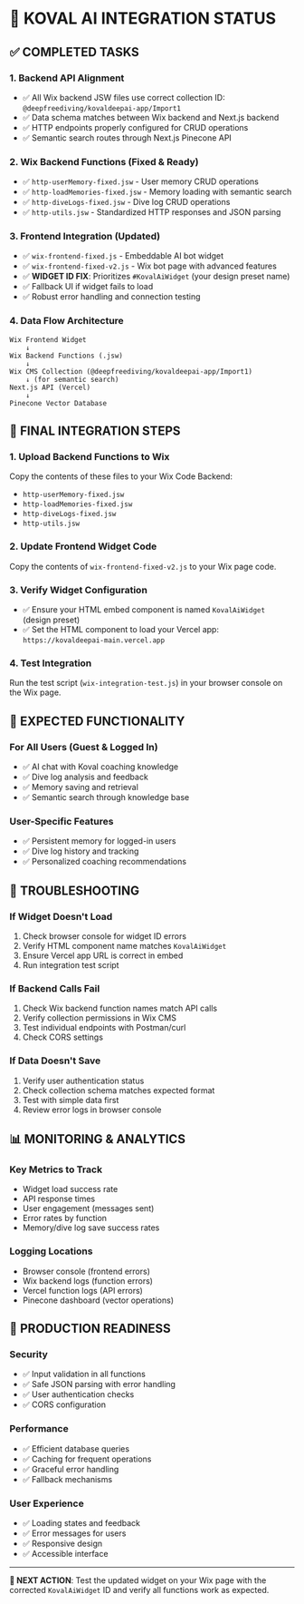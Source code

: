 # 🎯 KOVAL AI INTEGRATION STATUS

## ✅ COMPLETED TASKS

### 1. Backend API Alignment

- ✅ All Wix backend JSW files use correct collection ID: `@deepfreediving/kovaldeepai-app/Import1`
- ✅ Data schema matches between Wix backend and Next.js backend
- ✅ HTTP endpoints properly configured for CRUD operations
- ✅ Semantic search routes through Next.js Pinecone API

### 2. Wix Backend Functions (Fixed & Ready)

- ✅ `http-userMemory-fixed.jsw` - User memory CRUD operations
- ✅ `http-loadMemories-fixed.jsw` - Memory loading with semantic search
- ✅ `http-diveLogs-fixed.jsw` - Dive log CRUD operations
- ✅ `http-utils.jsw` - Standardized HTTP responses and JSON parsing

### 3. Frontend Integration (Updated)

- ✅ `wix-frontend-fixed.js` - Embeddable AI bot widget
- ✅ `wix-frontend-fixed-v2.js` - Wix bot page with advanced features
- ✅ **WIDGET ID FIX**: Prioritizes `#KovalAiWidget` (your design preset name)
- ✅ Fallback UI if widget fails to load
- ✅ Robust error handling and connection testing

### 4. Data Flow Architecture

```
Wix Frontend Widget
    ↓
Wix Backend Functions (.jsw)
    ↓
Wix CMS Collection (@deepfreediving/kovaldeepai-app/Import1)
    ↓ (for semantic search)
Next.js API (Vercel)
    ↓
Pinecone Vector Database
```

## 🔧 FINAL INTEGRATION STEPS

### 1. Upload Backend Functions to Wix

Copy the contents of these files to your Wix Code Backend:

- `http-userMemory-fixed.jsw`
- `http-loadMemories-fixed.jsw`
- `http-diveLogs-fixed.jsw`
- `http-utils.jsw`

### 2. Update Frontend Widget Code

Copy the contents of `wix-frontend-fixed-v2.js` to your Wix page code.

### 3. Verify Widget Configuration

- ✅ Ensure your HTML embed component is named `KovalAiWidget` (design preset)
- ✅ Set the HTML component to load your Vercel app: `https://kovaldeepai-main.vercel.app`

### 4. Test Integration

Run the test script (`wix-integration-test.js`) in your browser console on the Wix page.

## 🎯 EXPECTED FUNCTIONALITY

### For All Users (Guest & Logged In)

- ✅ AI chat with Koval coaching knowledge
- ✅ Dive log analysis and feedback
- ✅ Memory saving and retrieval
- ✅ Semantic search through knowledge base

### User-Specific Features

- ✅ Persistent memory for logged-in users
- ✅ Dive log history and tracking
- ✅ Personalized coaching recommendations

## 🐛 TROUBLESHOOTING

### If Widget Doesn't Load

1. Check browser console for widget ID errors
2. Verify HTML component name matches `KovalAiWidget`
3. Ensure Vercel app URL is correct in embed
4. Run integration test script

### If Backend Calls Fail

1. Check Wix backend function names match API calls
2. Verify collection permissions in Wix CMS
3. Test individual endpoints with Postman/curl
4. Check CORS settings

### If Data Doesn't Save

1. Verify user authentication status
2. Check collection schema matches expected format
3. Test with simple data first
4. Review error logs in browser console

## 📊 MONITORING & ANALYTICS

### Key Metrics to Track

- Widget load success rate
- API response times
- User engagement (messages sent)
- Error rates by function
- Memory/dive log save success rates

### Logging Locations

- Browser console (frontend errors)
- Wix backend logs (function errors)
- Vercel function logs (API errors)
- Pinecone dashboard (vector operations)

## 🚀 PRODUCTION READINESS

### Security

- ✅ Input validation in all functions
- ✅ Safe JSON parsing with error handling
- ✅ User authentication checks
- ✅ CORS configuration

### Performance

- ✅ Efficient database queries
- ✅ Caching for frequent operations
- ✅ Graceful error handling
- ✅ Fallback mechanisms

### User Experience

- ✅ Loading states and feedback
- ✅ Error messages for users
- ✅ Responsive design
- ✅ Accessible interface

---

**🎯 NEXT ACTION**: Test the updated widget on your Wix page with the corrected `KovalAiWidget` ID and verify all functions work as expected.

